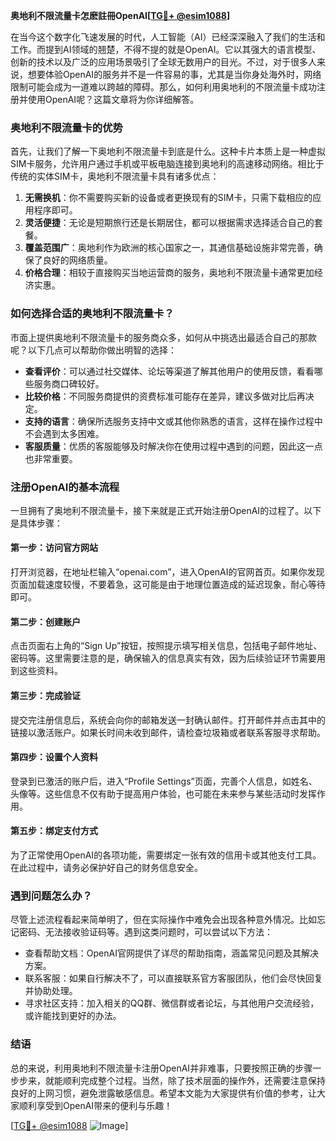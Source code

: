 **奥地利不限流量卡怎麽註冊OpenAI[[TG💪+ @esim1088](https://t.me/s/esim1088)]**

在当今这个数字化飞速发展的时代，人工智能（AI）已经深深融入了我们的生活和工作。而提到AI领域的翘楚，不得不提的就是OpenAI。它以其强大的语言模型、创新的技术以及广泛的应用场景吸引了全球无数用户的目光。不过，对于很多人来说，想要体验OpenAI的服务并不是一件容易的事，尤其是当你身处海外时，网络限制可能会成为一道难以跨越的障碍。那么，如何利用奥地利的不限流量卡成功注册并使用OpenAI呢？这篇文章将为你详细解答。

### 奥地利不限流量卡的优势

首先，让我们了解一下奥地利不限流量卡到底是什么。这种卡片本质上是一种虚拟SIM卡服务，允许用户通过手机或平板电脑连接到奥地利的高速移动网络。相比于传统的实体SIM卡，奥地利不限流量卡具有诸多优点：

1. **无需换机**：你不需要购买新的设备或者更换现有的SIM卡，只需下载相应的应用程序即可。
2. **灵活便捷**：无论是短期旅行还是长期居住，都可以根据需求选择适合自己的套餐。
3. **覆盖范围广**：奥地利作为欧洲的核心国家之一，其通信基础设施非常完善，确保了良好的网络质量。
4. **价格合理**：相较于直接购买当地运营商的服务，奥地利不限流量卡通常更加经济实惠。

### 如何选择合适的奥地利不限流量卡？

市面上提供奥地利不限流量卡的服务商众多，如何从中挑选出最适合自己的那款呢？以下几点可以帮助你做出明智的选择：

- **查看评价**：可以通过社交媒体、论坛等渠道了解其他用户的使用反馈，看看哪些服务商口碑较好。
- **比较价格**：不同服务商提供的资费标准可能存在差异，建议多做对比后再决定。
- **支持的语言**：确保所选服务支持中文或其他你熟悉的语言，这样在操作过程中不会遇到太多困难。
- **客服质量**：优质的客服能够及时解决你在使用过程中遇到的问题，因此这一点也非常重要。

### 注册OpenAI的基本流程

一旦拥有了奥地利不限流量卡，接下来就是正式开始注册OpenAI的过程了。以下是具体步骤：

#### 第一步：访问官方网站

打开浏览器，在地址栏输入“openai.com”，进入OpenAI的官网首页。如果你发现页面加载速度较慢，不要着急，这可能是由于地理位置造成的延迟现象，耐心等待即可。

#### 第二步：创建账户

点击页面右上角的“Sign Up”按钮，按照提示填写相关信息，包括电子邮件地址、密码等。这里需要注意的是，确保输入的信息真实有效，因为后续验证环节需要用到这些资料。

#### 第三步：完成验证

提交完注册信息后，系统会向你的邮箱发送一封确认邮件。打开邮件并点击其中的链接以激活账户。如果长时间未收到邮件，请检查垃圾箱或者联系客服寻求帮助。

#### 第四步：设置个人资料

登录到已激活的账户后，进入“Profile Settings”页面，完善个人信息，如姓名、头像等。这些信息不仅有助于提高用户体验，也可能在未来参与某些活动时发挥作用。

#### 第五步：绑定支付方式

为了正常使用OpenAI的各项功能，需要绑定一张有效的信用卡或其他支付工具。在此过程中，请务必保护好自己的财务信息安全。

### 遇到问题怎么办？

尽管上述流程看起来简单明了，但在实际操作中难免会出现各种意外情况。比如忘记密码、无法接收验证码等。遇到这类问题时，可以尝试以下方法：

- 查看帮助文档：OpenAI官网提供了详尽的帮助指南，涵盖常见问题及其解决方案。
- 联系客服：如果自行解决不了，可以直接联系官方客服团队，他们会尽快回复并协助处理。
- 寻求社区支持：加入相关的QQ群、微信群或者论坛，与其他用户交流经验，或许能找到更好的办法。

### 结语

总的来说，利用奥地利不限流量卡注册OpenAI并非难事，只要按照正确的步骤一步步来，就能顺利完成整个过程。当然，除了技术层面的操作外，还需要注意保持良好的上网习惯，避免泄露敏感信息。希望本文能为大家提供有价值的参考，让大家顺利享受到OpenAI带来的便利与乐趣！

[[TG💪+ @esim1088](https://t.me/s/esim1088) ![Image](https://i.postimg.cc/4NQfJmqS/Snipaste-2025-05-13-00-14-12.png)]